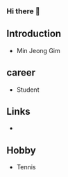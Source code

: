 ### Hi there 👋

## Introduction
 - Min Jeong Gim
## career
 - Student
## Links
 - 
## Hobby
- Tennis

<!--
**mean-J/mean-J** is a ✨ _special_ ✨ repository because its `README.md` (this file) appears on your GitHub profile.


